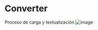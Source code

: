 # Converter
Proceso de  carga y textualización 
![image](https://user-images.githubusercontent.com/115730298/221665270-df554bc7-8f11-4856-9d4e-a12227c18677.png)

